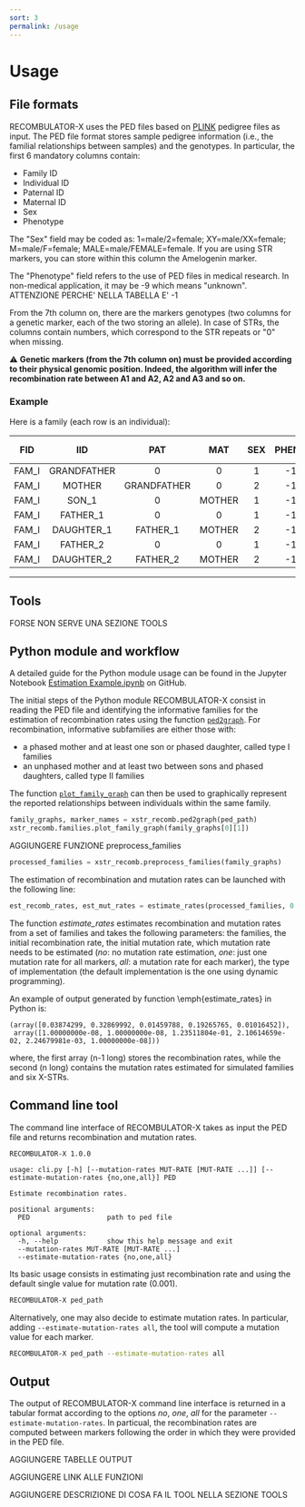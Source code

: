 ```yaml
---
sort: 3
permalink: /usage
---
```


# Usage

## File formats

RECOMBULATOR-X uses the PED files based on [PLINK](https://www.cog-genomics.org/plink/) pedigree files as input. The PED file format stores sample pedigree information (i.e., the familial relationships between samples) and the genotypes.
In particular, the first 6 mandatory columns contain: 

* Family ID
* Individual ID
* Paternal ID
* Maternal ID
* Sex
* Phenotype

The "Sex" field may be coded as: 1=male/2=female; XY=male/XX=female; M=male/F=female; MALE=male/FEMALE=female. If you are using STR markers, you can store within this column the Amelogenin marker. 

The "Phenotype" field refers to the use of PED files in medical research. In non-medical application, it may be -9 which means "unknown".  ATTENZIONE PERCHE' NELLA TABELLA E' -1
        
From the 7th column on, there are the markers genotypes (two columns for a genetic marker, each of the two storing an allele). In case of STRs, the columns contain  numbers, which correspond to the STR repeats or "0" when missing. 

:warning: **Genetic markers (from the 7th column on) must be provided according to their physical genomic position. Indeed, the algorithm will infer the recombination rate between A1 and A2, A2 and A3 and so on.** 

### Example

Here is a family (each row is an individual):

| **FID** |   **IID**   |   **PAT**   | **MAT** | **SEX** | **PHENO** | **STR-A1** | **STR-A2** | **STR-A1** | **STR-A2** | **STR-A1** | **STR-A2** |
|:-------:|:-----------:|:-----------:|:-------:|:-------:|:---------:|:----------:|:----------:|:----------:|:----------:|:----------:|:----------:|
| FAM_I | GRANDFATHER | 0           | 0       | 1       | -1        | 12         | 0          | 29         | 0          | 39         | 0          |
| FAM_I | MOTHER      | GRANDFATHER | 0       | 2       | -1        | 12         | 16         | 27         | 29         | 34         | 39         |
| FAM_I | SON_1       | 0           | MOTHER  | 1       | -1        | 12         | 0          | 29         | 0          | 34         | 0          |
| FAM_I | FATHER_1    | 0           | 0       | 1       | -1        | 14         | 0          | 21         | 0          | 37         | 0          |
| FAM_I | DAUGHTER_1  | FATHER_1    | MOTHER  | 2       | -1        | 14         | 16         | 21         | 27         | 34         | 37         |
| FAM_I | FATHER_2    | 0           | 0       | 1       | -1        | 18         | 0          | 25         | 0          | 36         | 0          |
| FAM_I | DAUGHTER_2  | FATHER_2    | MOTHER  | 2       | -1        | 12         | 18         | 25         | 29         | 36         | 39         |

---

## Tools

FORSE NON SERVE UNA SEZIONE TOOLS

## Python module and workflow

A detailed guide for the Python module usage can be found in the Jupyter Notebook [Estimation Example.ipynb](LINK) on GitHub.

The initial steps of the Python module RECOMBULATOR-X consist in reading the PED file and identifying the informative families for the estimation of recombination rates using the function [`ped2graph`](LINK). For recombination, informative subfamilies are either those with:

- a phased mother and at least one son or phased daughter, called type I families
- an unphased mother and at least two between sons and phased daughters, called type II families

The function [`plot_family_graph`](LINK) can then be used to graphically represent the reported relationships between individuals within the same family. 

```Python
family_graphs, marker_names = xstr_recomb.ped2graph(ped_path)
xstr_recomb.families.plot_family_graph(family_graphs[0][1]) 
```

AGGIUNGERE FUNZIONE preprocess_families

```Python
processed_families = xstr_recomb.preprocess_families(family_graphs)
```

The estimation of recombination and mutation rates can be launched with the following line:

```Python
est_recomb_rates, est_mut_rates = estimate_rates(processed_families, 0.1, 0.1, estimate_mutation_rates='all')
```

The function *estimate_rates* estimates recombination and mutation rates from a set of families and takes the following parameters: the families, the initial recombination rate, the initial mutation rate, which mutation rate needs to be estimated (*no*: no mutation rate estimation, *one*: just one mutation rate for all markers, *all*: a mutation rate for each marker), the type of implementation (the default implementation is the one using dynamic programming).

An example of output generated by function \emph{estimate_rates} in Python is: 

```    
(array([0.03874299, 0.32869992, 0.01459788, 0.19265765, 0.01016452]),
 array([1.00000000e-08, 1.00000000e-08, 1.23511804e-01, 2.10614659e-02, 2.24679981e-03, 1.00000000e-08]))
```
       
where, the first array (n-1 long) stores the recombination rates, while the second (n long) contains the mutation rates estimated for simulated families and six X-STRs.

## Command line tool

The command line interface of RECOMBULATOR-X takes as input the PED file and returns recombination and mutation rates.  

```text
RECOMBULATOR-X 1.0.0

usage: cli.py [-h] [--mutation-rates MUT-RATE [MUT-RATE ...]] [--estimate-mutation-rates {no,one,all}] PED

Estimate recombination rates.

positional arguments:
  PED                   path to ped file

optional arguments:
  -h, --help            show this help message and exit
  --mutation-rates MUT-RATE [MUT-RATE ...]
  --estimate-mutation-rates {no,one,all}
```

Its basic usage consists in estimating just recombination rate and using the default single value for mutation rate (0.001).

```Bash
RECOMBULATOR-X ped_path
``` 

Alternatively, one may also decide to estimate mutation rates. In particular, adding `--estimate-mutation-rates all`, the tool will compute a mutation value for each marker. 

```Bash
RECOMBULATOR-X ped_path --estimate-mutation-rates all
```

## Output 

The output of RECOMBULATOR-X command line interface is returned in a tabular format according to the options *no*, *one*, *all* for the parameter `--estimate-mutation-rates`. In particual, the recombination rates are computed between markers following the order in which they were provided in the PED file.

AGGIUNGERE TABELLE OUTPUT

AGGIUNGERE LINK ALLE FUNZIONI

AGGIUNGERE DESCRIZIONE DI COSA FA IL TOOL NELLA SEZIONE TOOLS



 



